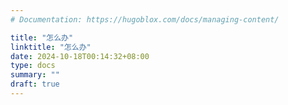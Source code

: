 ```yaml
---
# Documentation: https://hugoblox.com/docs/managing-content/

title: "怎么办"
linktitle: "怎么办"
date: 2024-10-18T00:14:32+08:00
type: docs
summary: ""
draft: true
---
```

